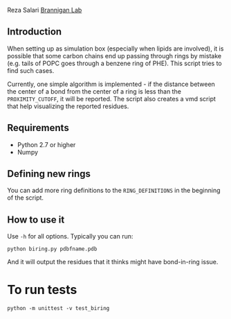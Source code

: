 
Reza Salari [Brannigan Lab](http://branniganlab.org)


## Introduction

When setting up as simulation box (especially when lipids are involved), it is
possible that some carbon chains end up passing through rings by mistake (e.g.
tails of POPC goes through a benzene ring of PHE). This script tries to find
such cases.

Currently, one simple algorithm is implemented - if the distance between the
center of a bond from the center of a ring is less than the `PROXIMITY_CUTOFF`,
it will be reported. The script also creates a vmd script that help visualizing
the reported residues.

## Requirements

- Python 2.7 or higher
- Numpy

## Defining new rings
You can add more ring definitions to the `RING_DEFINITIONS` in the beginning of
the script.

## How to use it

Use `-h` for all options. Typically you can run:

    python biring.py pdbfname.pdb

And it will output the residues that it thinks might have bond-in-ring issue.


# To run tests

	python -m unittest -v test_biring
